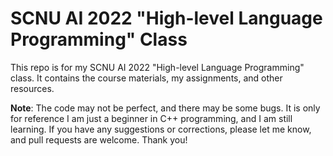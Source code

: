 # SCNU AI 2022 "High-level Language Programming" Class

This repo is for my SCNU AI 2022 "High-level Language Programming" class. It contains the course materials, my assignments, and other resources.

**Note**: The code may not be perfect, and there may be some bugs. It is only for reference I am just a beginner in C++ programming, and I am still learning. If you have any suggestions or corrections, please let me know, and pull requests are welcome.
Thank you!